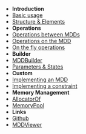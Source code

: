 <!-- markdownlint-disable-next-line first-line-heading -->
- **Introduction**
- [Basic usage](basic-usage)
- [Structure & Elements](structure-and-elements)
- **Operations**
- [Operations between MDDs](operation-between-mdds)
- [Operations on the MDD](operation-on-the-mdd)
- [On the fly operations](on-the-fly-operations)
- **Builder**
- [MDDBuilder](mddbuilder)
- [Parameters & States](parameters-and-states)
- **Custom**
- [Implementing an MDD](implementing-an-mdd)
- [Implementing a constraint](implementing-a-constraint)
- **Memory Management**
- [AllocatorOf](allocatorof)
- [MemoryPool](memorypool)
- **Links**
- [Github](https://github.com/jungvictor/MDDLib)
- [MDDViewer](https://jungvictor.github.io/MDDViewer/)
